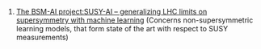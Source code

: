 1. [The BSM-AI project:SUSY-AI – generalizing LHC limits on supersymmetry with machine learning](https://arxiv.org/pdf/1605.02797.pdf) (Concerns non-supersymmetric learning models, that form state of the art with respect to SUSY measurements)
